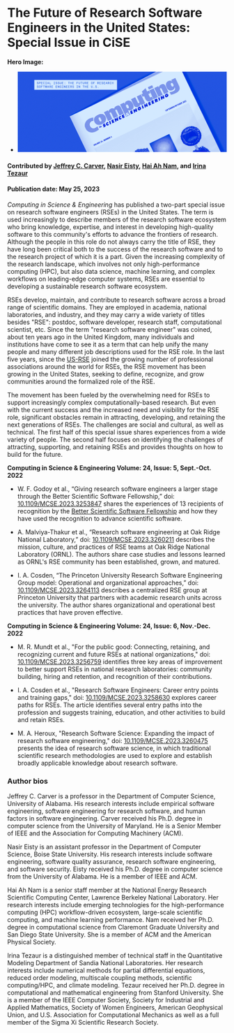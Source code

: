 # The Future of Research Software Engineers in the United States: Special Issue in CiSE

**Hero Image:**

  - <img src='../../images/Blog_2305_CiSEIssue_1125x432.png' /> 

#### Contributed by [Jeffrey C. Carver](https://github.com/JeffCarver), [Nasir Eisty](https://github.com/neisty), [Hai Ah Nam](https://github.com/hnamLANL), and [Irina Tezaur](https://github.com/ikalash)

#### Publication date: May 25, 2023

*Computing in Science & Engineering* has published a two-part special issue on research software engineers (RSEs) in the United States.  The term is used increasingly to describe members of the research software ecosystem who bring knowledge, expertise, and interest in developing high-quality software to this community's efforts to advance the frontiers of research. Although the people in this role do not always carry the title of RSE, they have long been critical both to the success of the research software and to the research project of which it is a part.  Given the increasing complexity of the research landscape, which involves not only high-performance computing (HPC), but also data science, machine learning, and complex workflows on leading-edge computer systems, RSEs are essential to developing a sustainable research software ecosystem.

RSEs develop, maintain, and contribute to research software across a broad range of scientific domains.  They are employed in academia, national laboratories, and industry, and they may carry a wide variety of titles besides "RSE": postdoc, software developer, research staff, computational scientist, etc.  Since the term "research software engineer" was coined, about ten years ago in the United Kingdom, many individuals and institutions have come to see it as a term that can help unify the many people and many different job descriptions used for the RSE role.  In the last five years, since the [US-RSE](https://us-rse.org/) joined the growing number of professional associations around the world for RSEs, the RSE movement has been growing in the United States, seeking to define, recognize, and grow communities around the formalized role of the RSE.  

The movement has been fueled by the overwhelming need for RSEs to support increasingly complex computationally-based research.  But even with the current success and the increased need and visibility for the RSE role, significant obstacles remain in attracting, developing, and retaining the next generations of RSEs.  The challenges are social and cultural, as well as technical.  The first half of this special issue shares experiences from a wide variety of people.  The second half focuses on identifying the challenges of attracting, supporting, and retaining RSEs and provides thoughts on how to build for the future.

**Computing in Science & Engineering Volume: 24, Issue: 5, Sept.-Oct. 2022**

- W. F. Godoy et al., “Giving research software engineers a larger stage through the Better Scientific Software Fellowship,” doi: [10.1109/MCSE.2023.3253847](https://doi.org/10.1109/MCSE.2023.3253847) shares the experiences of 13 recipients of recognition by the [Better Scientific Software Fellowship](https://bssw.io/pages/bssw-fellowship-program) and how they have used the recognition to advance scientific software.

- A. Malviya-Thakur et al., “Research software engineering at Oak Ridge National Laboratory,” doi: [10.1109/MCSE.2023.3260211](https://doi.org/10.1109/MCSE.2023.3260211) describes the mission, culture, and practices of RSE teams at Oak Ridge National Laboratory (ORNL).  The authors share case studies and lessons learned as ORNL's RSE community has been established, grown, and matured.

- I. A. Cosden, “The Princeton University Research Software Engineering Group model: Operational and organizational approaches,” doi: [10.1109/MCSE.2023.3264113](https://doi.org/10.1109/MCSE.2023.3264113) describes a centralized RSE group at Princeton University that partners with academic research units across the university.  The author shares organizational and operational best practices that have proven effective.

**Computing in Science & Engineering Volume: 24, Issue: 6, Nov.-Dec. 2022**

- M. R. Mundt et al., "For the public good: Connecting, retaining, and recognizing current and future RSEs at national organizations," doi: [10.1109/MCSE.2023.3256759](https://doi.org/10.1109/MCSE.2023.3256759) identifies three key areas of improvement to better support RSEs in national research laboratories: community building, hiring and retention, and recognition of their contributions.

- I. A. Cosden et al., "Research Software Engineers: Career entry points and training gaps," doi: [10.1109/MCSE.2023.3258630](https://doi.org/10.1109/MCSE.2023.3258630) explores career paths for RSEs.  The article identifies several entry paths into the profession and suggests training, education, and other activities to build and retain RSEs.

- M. A. Heroux, "Research Software Science: Expanding the impact of research software engineering," doi: [10.1109/MCSE.2023.3260475](https://doi.org/10.1109/MCSE.2023.3260475) presents the idea of research software science, in which traditional scientific research methodologies are used to explore and establish broadly applicable knowledge about research software.

### Author bios

Jeffrey C. Carver is a professor in the Department of Computer Science, University of Alabama. His research interests include empirical software engineering, software engineering for research software, and human factors in software engineering. Carver received his Ph.D. degree in computer science from the University of Maryland. He is a Senior Member of IEEE and the Association for Computing Machinery (ACM).

Nasir Eisty is an assistant professor in the Department of Computer Science, Boise State University. His research interests include software engineering, software quality assurance, research software engineering, and software security. Eisty received his Ph.D. degree in computer science from the University of Alabama. He is a member of IEEE and ACM.

Hai Ah Nam is a senior staff member at the National Energy Research Scientific Computing Center, Lawrence Berkeley National Laboratory. Her research interests include emerging technologies for the high-performance computing (HPC) workflow-driven ecosystem, large-scale scientific computing, and machine learning performance. Nam received her Ph.D. degree in computational science from Claremont Graduate University and San Diego State University. She is a member of ACM and the American Physical Society.

Irina Tezaur is a distinguished member of technical staff in the Quantitative Modeling Department of Sandia National Laboratories. Her research interests include numerical methods for partial differential equations, reduced order modeling, multiscale coupling methods, scientific computing/HPC, and climate modeling. Tezaur received her Ph.D. degree in computational and mathematical engineering from Stanford University. She is a member of the IEEE Computer Society, Society for Industrial and Applied Mathematics, Society of Women Engineers, American Geophysical Union, and U.S. Association for Computational Mechanics as well as a full member of the Sigma Xi Scientific Research Society.

<!---
Publish: yes
Track: community
Topics: "research software engineers"
Track: Community
--->
